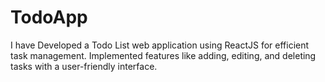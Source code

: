 # TodoApp
I have Developed a Todo List web application using ReactJS for efficient task management. Implemented features like adding, editing, and deleting tasks with a user-friendly interface.
